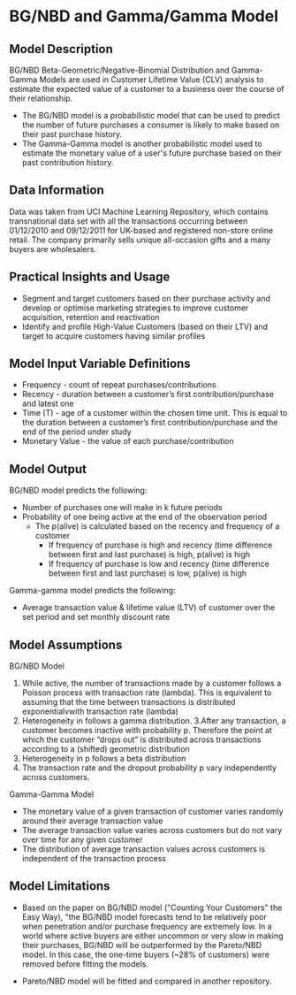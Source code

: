 # BG/NBD and Gamma/Gamma Model

## Model Description
BG/NBD Beta-Geometric/Negative-Binomial Distribution and Gamma-Gamma Models are used in Customer Lifetime Value (CLV) analysis to estimate the expected value of a customer to a business over the course of their relationship.

* The BG/NBD model is a probabilistic model that can be used to predict the number of future purchases a consumer is likely to make based on their past purchase history.
* The Gamma-Gamma model is another probabilistic model used to estimate the monetary value of a user's future purchase based on their past contribution history.


## Data Information
Data was taken from UCI Machine Learning Repository, which contains transnational data set with all the transactions occurring between 01/12/2010 and 09/12/2011 for UK-based and registered non-store online retail. The company primarily sells unique all-occasion gifts and a many buyers are wholesalers.


## Practical Insights and Usage
* Segment and target customers based on their purchase activity and develop or optimise marketing strategies to improve customer acquisition, retention and reactivation
* Identify and profile High-Value Customers (based on their LTV) and target to acquire customers having similar profiles


## Model Input Variable Definitions
* Frequency - count of repeat purchases/contributions
* Recency - duration between a customer’s first contribution/purchase and latest one
* Time (T) - age of a customer within the chosen time unit. This is equal to the duration between a customer’s first contribution/purchase and the end of the period under study
* Monetary Value - the value of each purchase/contribution 


## Model Output
BG/NBD model predicts the following:
* Number of purchases one will make in k future periods
* Probability of one being active at the end of the observation period
   - The p(alive) is calculated based on the recency and frequency of a customer
       - If frequency of purchase is high and recency (time difference between first and last purchase) is high, p(alive) is high
       - If frequency of purchase is low and recency (time difference between first and last purchase) is low, p(alive) is high

Gamma-gamma model predicts the following:
* Average transaction value & lifetime value (LTV) of customer over the set period and set monthly discount rate


## Model Assumptions

BG/NBD Model
1. While active, the number of transactions made by a customer follows a Poisson process with transaction rate (lambda). This is equivalent to assuming that the
time between transactions is distributed exponentialvwith transaction rate (lambda)
2. Heterogeneity in  follows a gamma distribution.
3.After any transaction, a customer becomes inactive with probability p. Therefore the point at which the customer “drops out” is distributed across transactions according to a (shifted) geometric distribution
4. Heterogeneity in p follows a beta distribution
5. The transaction rate  and the dropout probability p vary independently across customers.


Gamma-Gamma Model
* The monetary value of a given transaction of customer varies randomly around their average transaction value
* The average transaction value varies across customers but do not vary over time for any given customer
* The distribution of average transaction values across customers is independent of the transaction process


## Model Limitations
* Based on the paper on BG/NBD model ("Counting Your Customers" the Easy Way), "the BG/NBD model forecasts tend to be relatively poor when penetration and/or purchase frequency are extremely low. In a world where active buyers are either uncommon or very slow in making their purchases, BG/NBD will be outperformed by the Pareto/NBD model. In this case, the one-time buyers (~28% of customers) were removed before fitting the models. 

* Pareto/NBD model will be fitted and compared in another repository.

